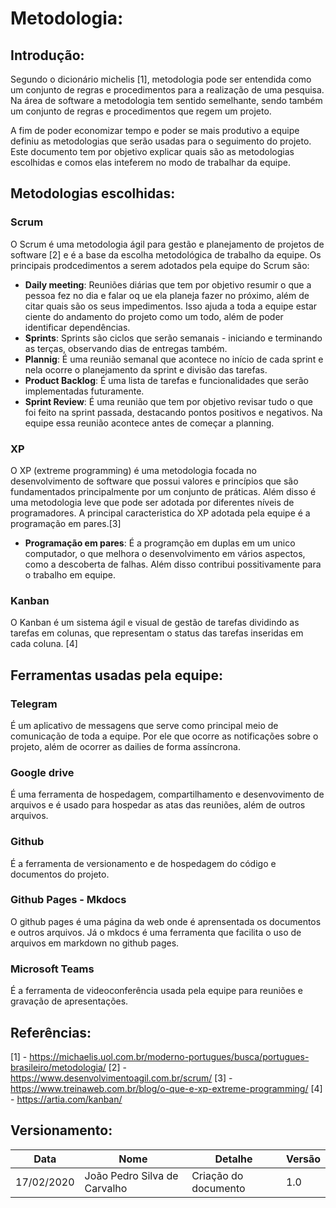 # Metodologia:

## Introdução:

Segundo o dicionário michelis [1], metodologia pode ser entendida como um conjunto de regras e procedimentos para a realização de uma pesquisa. Na área de software a metodologia tem sentido semelhante, sendo também um conjunto de regras e procedimentos que regem um projeto.

A fim de poder economizar tempo e poder se mais produtivo a equipe definiu as metodologias que serão usadas para o seguimento do projeto. Este documento tem por objetivo explicar quais são as metodologias escolhidas e comos elas inteferem no modo de trabalhar da equipe.

## Metodologias escolhidas:
### Scrum
O Scrum é uma metodologia ágil para gestão e planejamento de projetos de software [2] e é a base da escolha metodológica de trabalho da equipe. Os principais prodcedimentos a serem adotados pela equipe do Scrum são:
 - **Daily meeting**: Reuniões diárias que tem por objetivo resumir o que a pessoa fez no dia e falar oq ue ela planeja fazer no próximo, além de citar quais são os seus impedimentos. Isso ajuda a toda a equipe estar ciente do andamento do projeto como um todo, além de poder identificar dependências.
 - **Sprints**: Sprints são ciclos que serão semanais - iniciando e terminando as terças, observando dias de entregas também.
 - **Plannig**: É uma reunião semanal que acontece no início de cada sprint e nela ocorre o planejamento da sprint e divisão das tarefas.
 - **Product Backlog**: É uma lista de tarefas e funcionalidades que serão implementadas futuramente.
 - **Sprint Review**: É uma reunião que tem por objetivo revisar tudo o que foi feito na sprint passada, destacando pontos positivos e negativos. Na equipe essa reunião acontece antes de começar a planning.
### XP
O XP (extreme programming) é uma metodologia focada no desenvolvimento de software que possui valores e princípios que são fundamentados principalmente por um conjunto de práticas. Além disso é uma metodologia leve que pode ser adotada por diferentes níveis de programadores. A principal caracteristica do XP adotada pela equipe é a programação em pares.[3]
 - **Programação em pares**: É a programção em duplas em um unico computador, o que melhora o desenvolvimento em vários aspectos, como a descoberta de falhas. Além disso contribui possitivamente para o trabalho em equipe.
### Kanban
O Kanban é um sistema ágil e visual de gestão de tarefas dividindo as tarefas em colunas, que representam o status das tarefas inseridas em cada coluna. [4]
## Ferramentas usadas pela equipe:
### Telegram
É um aplicativo de messagens que serve como principal meio de comunicação de toda a equipe. Por ele que ocorre as notificações sobre o projeto, além de ocorrer as dailies de forma assíncrona.
### Google drive
É uma ferramenta de hospedagem, compartilhamento e desenvovimento de arquivos e é usado para hospedar as atas das reuniões, além de outros arquivos.
### Github
É a ferramenta de versionamento e de hospedagem do código e documentos do projeto.
### Github Pages - Mkdocs
O github pages é uma página da web onde é aprensentada os documentos e outros arquivos. Já o mkdocs é uma ferramenta que facilita o uso de arquivos em markdown no github pages.
### Microsoft Teams
É a ferramenta de videoconferência usada pela equipe para reuniões e gravação de apresentações.
## Referências:
[1] - https://michaelis.uol.com.br/moderno-portugues/busca/portugues-brasileiro/metodologia/
[2] - https://www.desenvolvimentoagil.com.br/scrum/
[3] - https://www.treinaweb.com.br/blog/o-que-e-xp-extreme-programming/
[4] - https://artia.com/kanban/
## Versionamento:

| Data | Nome | Detalhe | Versão |
|------|------|---------|--------|
| 17/02/2020 | João Pedro Silva de Carvalho | Criação do documento | 1.0 |